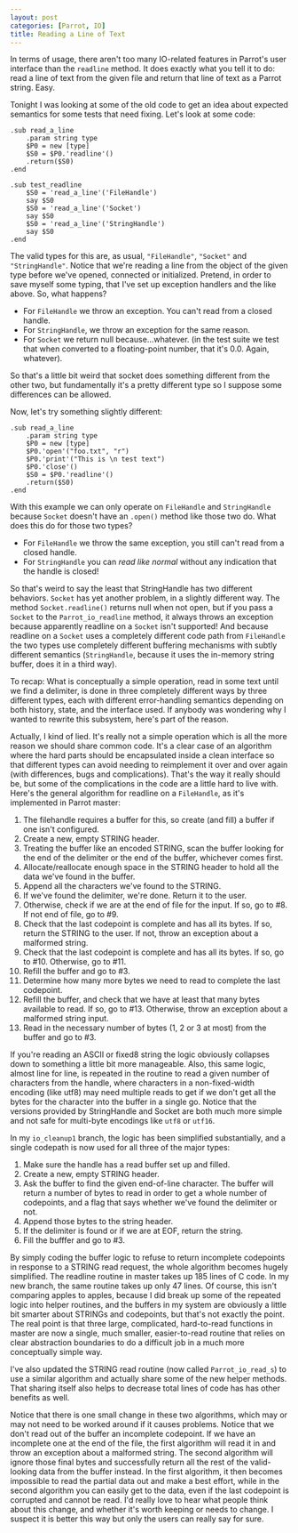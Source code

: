 ```yaml
---
layout: post
categories: [Parrot, IO]
title: Reading a Line of Text
---
```


In terms of usage, there aren't too many IO-related features in Parrot's
user interface than the `readline` method. It does exactly what you tell it
to do: read a line of text from the given file and return that line of text
as a Parrot string. Easy.

Tonight I was looking at some of the old code to get an idea about expected
semantics for some tests that need fixing. Let's look at some code:

    .sub read_a_line
        .param string type
        $P0 = new [type]
        $S0 = $P0.'readline'()
        .return($S0)
    .end

    .sub test_readline
        $S0 = 'read_a_line'('FileHandle')
        say $S0
        $S0 = 'read_a_line'('Socket')
        say $S0
        $S0 = 'read_a_line'('StringHandle')
        say $S0
    .end

The valid types for this are, as usual, `"FileHandle"`, `"Socket"` and
`"StringHandle"`. Notice that we're reading a line from the object of the
given type before we've opened, connected or initialized. Pretend, in order
to save myself some typing, that I've set up exception handlers and the like
above. So, what happens?

* For `FileHandle` we throw an exception. You can't read from a closed handle.
* For `StringHandle`, we throw an exception for the same reason.
* For `Socket` we return null because...whatever. (in the test suite we test
  that when converted to a floating-point number, that it's 0.0. Again,
  whatever).

So that's a little bit weird that socket does something different from the
other two, but fundamentally it's a pretty different type so I suppose some
differences can be allowed.

Now, let's try something slightly different:

    .sub read_a_line
        .param string type
        $P0 = new [type]
        $P0.'open'("foo.txt", "r")
        $P0.'print'("This is \n test text")
        $P0.'close'()
        $S0 = $P0.'readline'()
        .return($S0)
    .end

With this example we can only operate on `FileHandle` and `StringHandle`
because `Socket` doesn't have an `.open()` method like those two do. What does
this do for those two types?

* For `FileHandle` we throw the same exception, you still can't read from a
  closed handle.
* For `StringHandle` you can *read like normal* without any indication that
  the handle is closed!

So that's weird to say the least that StringHandle has two different
behaviors. `Socket` has yet another problem, in a slightly different way.
The method `Socket.readline()` returns null when not open, but if you pass
a `Socket` to the `Parrot_io_readline` method, it always throws an exception
because apparently readline on a `Socket` isn't supported! And because
readline on a `Socket` uses a completely different code path from `FileHandle`
the two types use completely different buffering mechanisms with subtly
different semantics (`StringHandle`, because it uses the in-memory string
buffer, does it in a third way).

To recap: What is conceptually a simple operation, read in some text until we
find a delimiter, is done in three completely different ways by three
different types, each with different error-handling semantics depending on
both history, state, and the interface used. If anybody was wondering why I
wanted to rewrite this subsystem, here's part of the reason.

Actually, I kind of lied. It's really not a simple operation which is all the
more reason we should share common code. It's a clear case of an algorithm
where the hard parts should be encapsulated inside a clean interface so that
different types can avoid needing to reimplement it over and over again (with
differences, bugs and complications). That's the way it really should be,
but some of the complications in the code are a little hard to live with.
Here's the general algorithm for readline on a `FileHandle`, as it's
implemented in Parrot master:

1. The filehandle requires a buffer for this, so create (and fill) a buffer
   if one isn't configured.
2. Create a new, empty STRING header.
3. Treating the buffer like an encoded STRING, scan the buffer looking for
   the end of the delimiter or the end of the buffer, whichever comes first.
4. Allocate/reallocate enough space in the STRING header to hold all the
   data we've found in the buffer.
5. Append all the characters we've found to the STRING.
6. If we've found the delimiter, we're done. Return it to the user.
7. Otherwise, check if we are at the end of file for the input. If so, go to
   #8. If not end of file, go to #9.
8. Check that the last codepoint is complete and has all its bytes. If so,
   return the STRING to the user. If not, throw an exception about a
   malformed string.
9. Check that the last codepoint is complete and has all its bytes. If so,
   go to #10. Otherwise, go to #11.
10. Refill the buffer and go to #3.
11. Determine how many more bytes we need to read to complete the last
    codepoint.
12. Refill the buffer, and check that we have at least that many bytes
    available to read. If so, go to #13. Otherwise, throw an exception about
    a malformed string input.
13. Read in the necessary number of bytes (1, 2 or 3 at most) from the buffer
    and go to #3.

If you're reading an ASCII or fixed8 string the logic obviously collapses
down to something a little bit more manageable. Also, this same logic, almost
line for line, is repeated in the routine to read a given number of characters
from the handle, where characters in a non-fixed-width encoding (like utf8)
may need multiple reads to get if we don't get all the bytes for the
character into the buffer in a single go. Notice that the versions provided
by StringHandle and Socket are both much more simple and not safe for
multi-byte encodings like `utf8` or `utf16`.

In my `io_cleanup1` branch, the logic has been simplified substantially, and
a single codepath is now used for all three of the major types:

1. Make sure the handle has a read buffer set up and filled.
2. Create a new, empty STRING header.
3. Ask the buffer to find the given end-of-line character. The buffer will
   return a number of bytes to read in order to get a whole number of
   codepoints, and a flag that says whether we've found the delimiter or not.
4. Append those bytes to the string header.
5. If the delimiter is found or if we are at EOF, return the string.
6. Fill the bufffer and go to #3.

By simply coding the buffer logic to refuse to return incomplete codepoints in
response to a STRING read request, the whole algorithm becomes hugely
simplified. The readline routine in master takes up 185 lines of C code. In my
new branch, the same routine takes up only 47 lines. Of course, this isn't
comparing apples to apples, because I did break up some of the repeated logic
into helper routines, and the buffers in my system are obviously a little bit
smarter about STRINGs and codepoints, but that's not exactly the point. The
real point is that three large, complicated, hard-to-read functions in master
are now a single, much smaller, easier-to-read routine that relies on clear
abstraction boundaries to do a difficult job in a much more conceptually
simple way.

I've also updated the STRING read routine (now called `Parrot_io_read_s`)
to use a similar algorithm and actually share some of the new helper methods.
That sharing itself also helps to decrease total lines of code has has other
benefits as well.

Notice that there is one small change in these two algorithms, which may or
may not need to be worked around if it causes problems. Notice that we don't
read out of the buffer an incomplete codepoint. If we have an incomplete one
at the end of the file, the first algorithm will read it in and throw an
exception about a malformed string. The second algorithm will ignore those
final bytes and successfully return all the rest of the valid-looking data
from the buffer instead. In the first algorithm, it then becomes impossible
to read the partial data out and make a best effort, while in the second
algorithm you can easily get to the data, even if the last codepoint is
corrupted and cannot be read. I'd really love to hear what people think about
this change, and whether it's worth keeping or needs to change. I suspect it
is better this way but only the users can really say for sure.
